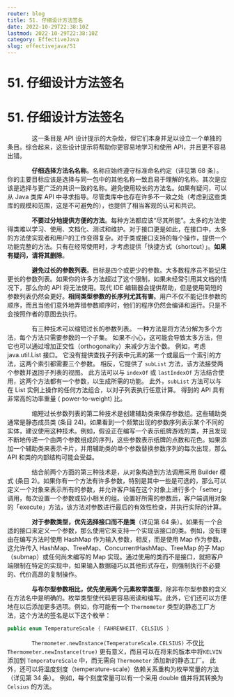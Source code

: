 ```yaml
---
router: blog
title: 51. 仔细设计方法签名
date: 2022-10-29T22:38:10Z
lastmod: 2022-10-29T22:38:10Z
category: EffectiveJava
slug: effectivejava/51
---
```


# 51. 仔细设计方法签名

# 51. 仔细设计方法签名

　　　　这一条目是 API 设计提示的大杂烩，但它们本身并足以设立一个单独的条目。综合起来，这些设计提示将帮助你更容易地学习和使用 API，并且更不容易出错。

　　　　**仔细选择方法名名称**。名称应始终遵守标准命名约定（详见第 68 条）。你的主要目标应该是选择与同一包中的其他名称一致且易于理解的名称。其次是应该是选择与更广泛的共识一致的名称。避免使用较长的方法名。如果有疑问，可以从 Java 类库 API 中寻求指导。尽管类库中也存在许多不一致之处（考虑到这些类库的规模和范围，这是不可避免的），也提供了相当客观的认可和共识。

　　　　**不要过分地提供方便的方法**。每种方法都应该“尽其所能”。太多的方法使得类难以学习、使用、文档化、测试和维护。对于接口更是如此，在接口中，太多的方法使实现者和用户的工作变得复杂。对于类或接口支持的每个操作，提供一个功能完整的方法。只有在经常使用时，才考虑提供「快捷方式（shortcut）」。**如果有疑问，请将其删除**。

　　　　**避免过长的参数列表**。目标是四个或更少的参数。大多数程序员不能记住更长的参数列表。如果你的许多方法超过了这个限制，如果未经常引用其文档的情况下，那么你的 API 将无法使用。现代 IDE 编辑器会提供帮助，但是使用简短的参数列表仍然会更好。**相同类型参数的长序列尤其有害**。用户不仅不能记住参数的顺序，而且当他们意外地弄错参数顺序时，他们的程序仍然会编译和运行。只是不会按照作者的意图去执行。

　　　　有三种技术可以缩短过长的参数列表。 一种方法是将方法分解为多个方法，每个方法只需要参数的一个子集。 如果不小心，这可能会导致太多方法，但它也可以通过增加正交性（orthogonality）来减少方法个数。 例如，考虑 java.util.List 接口。 它没有提供查找子列表中元素的第一个或最后一个索引的方法，这两个索引都需要三个参数。 相反，它提供了 `subList` 方法，该方法接受两个参数并返回子列表的视图。 此方法可以与 `indexOf` 或 `lastIndexOf` 方法结合使用，这两个方法都有一个参数，以生成所需的功能。 此外，`subList` 方法可以与在 List 实例上操作的任何方法组合，以对子列表执行任意计算。 得到的 API 具有非常高的功率重量 ( power-to-weight) 比。

　　　　缩短过长参数列表的第二种技术是创建辅助类来保存参数组。这些辅助类通常是静态成员类 (条目 24)。如果看到一个频繁出现的参数序列表示某个不同的实体，建议使用这种技术。例如，假设正在编写一个表示纸牌游戏的类，并且发现不断地传递一个由两个参数组成的序列，这些参数表示纸牌的点数和花色。如果添加一个辅助类来表示卡片，并用辅助类的单个参数替换参数序列的每次出现，那么 API 和类的内部结构可能会受益。

　　　　结合前两个方面的第三种技术是，从对象构造到方法调用采用 Builder 模式 (条目 2)。如果你有一个方法有许多参数，特别是其中一些是可选的，那么可以定义一个对象来表示所有的参数，并允许客户端在这个对象上进行多个「setter」调用，每次设置一个参数或较小相关的组。设置好所需的参数后，客户端调用对象的「execute」方法，该方法对参数进行最后的有效性检查，并执行实际的计算。

　　　　**对于参数类型，优先选择接口而不是类**（详见第 64 条）。如果有一个合适的接口来定义一个参数，那么使用它来支持一个实现该接口的类。例如，没有理由在编写方法时使用 HashMap 作为输入参数，相反，而是使用 Map 作为参数，这允许传入 HashMap、TreeMap、ConcurrentHashMap、TreeMap 的子 Map（submap）或任何尚未编写的 Map 实现。通过使用的类而不是接口，就把客户端限制在特定的实现中，如果输入数据碰巧以其他形式存在，则强制执行不必要的、代价高昂的复制操作。

　　　　**与布尔型参数相比，优先使用两个元素枚举类型**，除非布尔型参数的含义在方法名中是明确的。枚举类型使代码更容易阅读和编写。此外，它们还可以方便地在以后添加更多选项。例如，你可能有一个 `Thermometer` 类型的静态工厂方法，这个方法的签名是以下这个枚举：

```java
public enum TemperatureScale { FAHRENHEIT, CELSIUS }
```

　　　　`Thermometer.newInstance(TemperatureScale.CELSIUS)` 不仅比 `Thermometer.newInstance(true)` 更有意义，而且可以在将来的版本中将`KELVIN`添加到 `TemperatureScale` 中，而无需向 `Thermometer` 添加新的静态工厂。 此外，还可以将温度刻度（temperature-scale）依赖关系重构为枚举常量的方法（详见第 34 条）。 例如，每个刻度常量可以有一个采用 double 值并将其转换为 `Celsius` 的方法。
